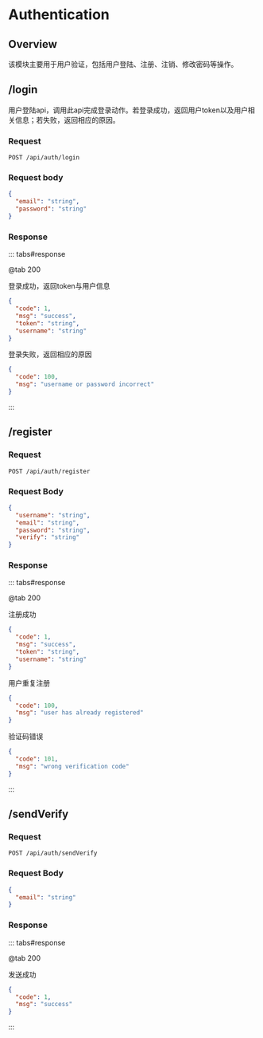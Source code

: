 # Authentication
## Overview
该模块主要用于用户验证，包括用户登陆、注册、注销、修改密码等操作。

## /login

用户登陆api，调用此api完成登录动作。若登录成功，返回用户token以及用户相关信息；若失败，返回相应的原因。

### Request
```
POST /api/auth/login
```

<!-- ### Path parameters
| Name | Value  | Description    | Additional |
| ---- | ------ | -------------- | ---------- |
| demo | string | a demo for api | optional   |
| test | number | a test for api | required   |
|      |        |                |            |
--> 

### Request body
```json
{
  "email": "string",
  "password": "string"
}
```

### Response
::: tabs#response

@tab 200

登录成功，返回token与用户信息
```json
{
  "code": 1,
  "msg": "success",
  "token": "string",
  "username": "string"
}
```

登录失败，返回相应的原因
```json
{
  "code": 100,
  "msg": "username or password incorrect"
}
```
:::

## /register

### Request
```
POST /api/auth/register
```

### Request Body
```json
{
  "username": "string",
  "email": "string",
  "password": "string",
  "verify": "string"
}
```

### Response
::: tabs#response

@tab 200

注册成功
```json
{
  "code": 1,
  "msg": "success",
  "token": "string",
  "username": "string"
}
```

用户重复注册
```json
{
  "code": 100,
  "msg": "user has already registered"
}
```

验证码错误
```json
{
  "code": 101,
  "msg": "wrong verification code"
}
```

:::


## /sendVerify

### Request
```
POST /api/auth/sendVerify
```

### Request Body
```json
{
  "email": "string"
}
```

### Response
::: tabs#response

@tab 200

发送成功
```json
{
  "code": 1,
  "msg": "success"
}
```

:::

